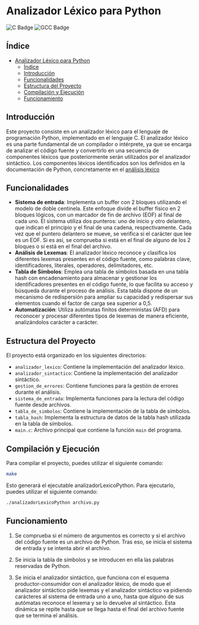 # Analizador Léxico para Python

![C Badge](https://img.shields.io/badge/C-C11-blue) ![GCC Badge](https://img.shields.io/badge/GCC-13.2.1-orange.svg) 



## Índice
- [Analizador Léxico para Python](#analizador-léxico-para-python)
  - [Índice](#índice)
  - [Introducción](#introducción)
  - [Funcionalidades](#funcionalidades)
  - [Estructura del Proyecto](#estructura-del-proyecto)
  - [Compilación y Ejecución](#compilación-y-ejecución)
  - [Funcionamiento](#funcionamiento)

## Introducción

Este proyecto consiste en un analizador léxico para el lenguaje de programación Python, implementado en el lenguaje C. El analizador léxico es una parte fundamental de un compilador o intérprete, ya que se encarga de analizar el código fuente y convertirlo en una secuencia de componentes léxicos que posteriormente serán utilizados por el analizador sintáctico. Los componentes léxicos identificados son los definidos en la documentación de Python, concretamente en el [análisis léxico](https://docs.python.org/3/reference/lexical_analysis.html)

## Funcionalidades

- **Sistema de entrada**: Implementa un buffer con 2 bloques utilizando el modelo de doble centinela. Este enfoque divide el buffer físico en 2 bloques lógicos, con un marcador de fin de archivo (EOF) al final de cada uno. El sistema utiliza dos punteros: uno de inicio y otro delantero, que indican el principio y el final de una cadena, respectivamente. Cada vez que el puntero delantero se mueve, se verifica si el carácter que lee es un EOF. Si es así, se comprueba si está en el final de alguno de los 2 bloques o si está en el final del archivo.
- **Análisis de Lexemas**: El analizador léxico reconoce y clasifica los diferentes lexemas presentes en el código fuente, como palabras clave, identificadores, literales, operadores, delimitadores, etc.
- **Tabla de Símbolos**: Emplea una tabla de símbolos basada en una tabla hash con encadenamiento para almacenar y gestionar los identificadores presentes en el código fuente, lo que facilita su acceso y búsqueda durante el proceso de análisis. Esta tabla dispone de un mecanismo de redispersión para ampliar su capacidad y redispersar sus elementos cuando el factor de carga sea superior a 0,5.
- **Automatización**: Utiliza autómatas finitos deterministas (AFD) para reconocer y procesar diferentes tipos de lexemas de manera eficiente, analizándolos carácter a carácter.

## Estructura del Proyecto

El proyecto está organizado en los siguientes directorios:

- `analizador_lexico`: Contiene la implementación del analizador léxico.
- `analizador_sintactico`: Contiene la implementación del analizador sintáctico.
- `gestion_de_errores`: Contiene funciones para la gestión de errores durante el análisis.
- `sistema_de_entrada`: Implementa funciones para la lectura del código fuente desde archivos.
- `tabla_de_simbolos`: Contiene la implementación de la tabla de símbolos.
- `tabla_hash`: Implementa la estructura de datos de la tabla hash utilizada en la tabla de símbolos.
- `main.c`: Archivo principal que contiene la función `main` del programa.

## Compilación y Ejecución

Para compilar el proyecto, puedes utilizar el siguiente comando:

```bash
make
```

Esto generará el ejecutable analizadorLexicoPython. Para ejecutarlo, puedes utilizar el siguiente comando:

```bash
./analizadorLexicoPython archivo.py
```

## Funcionamiento

1. Se comprueba si el número de argumentos es correcto y si el archivo del código fuente es un archivo de Python. Tras eso, se inicia el sistema de entrada y se intenta abrir el archivo.
  
2. Se inicia la tabla de símbolos y se introducen en ella las palabras reservadas de Python.

3. Se inicia el analizador sintáctico, que funciona con el esquema productor-consumidor con el analizador léxico, de modo que el analizador sintáctico pide lexemas y el analizador sintáctico va pidiendo carácteres al sistema de entrada uno a uno, hasta que alguno de sus autómatas reconoce el lexema y se lo devuelve al sintáctico. Esta dinámica se repite hasta que se llega hasta el final del archivo fuente que se termina el análisis.